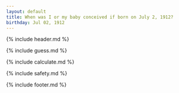 ```yaml
---
layout: default
title: When was I or my baby conceived if born on July 2, 1912?
birthday: Jul 02, 1912
---
```


{% include header.md %}

{% include guess.md %}

{% include calculate.md %}

{% include safety.md %}

{% include footer.md %}




